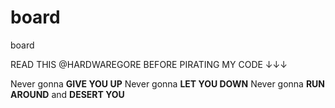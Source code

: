 # board
board

READ THIS @HARDWAREGORE BEFORE PIRATING MY CODE ↓↓↓

Never gonna __GIVE YOU UP__
Never gonna __LET YOU DOWN__
Never gonna __RUN AROUND__
and __DESERT YOU__
<!--
Given the fact that this code is licensed under GPLv3, if another individual uses this code, they must:<br>
__a.__ credit me<br>
__b__. use GPLv3<br>
__c__. I reserve the right to cancel this license at any time for any reason
-->
<!--
For any people who like to complain, what i'm doing is legal:
https://stackoverflow.com/questions/3902754/mit-vs-gpl-license
-->

